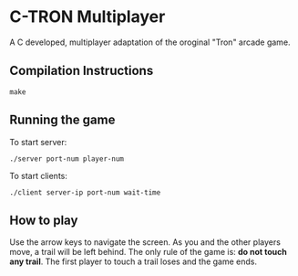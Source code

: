 # C-TRON Multiplayer
A C developed, multiplayer adaptation of the oroginal "Tron" arcade game.

## Compilation Instructions
    make

## Running the game
To start server:

    ./server port-num player-num

To start clients:

    ./client server-ip port-num wait-time

## How to play
Use the arrow keys to navigate the screen. As you and the other players move, a trail will be left behind. The only rule of the game is: **do not touch any trail**. The first player to touch a trail loses and the game ends.